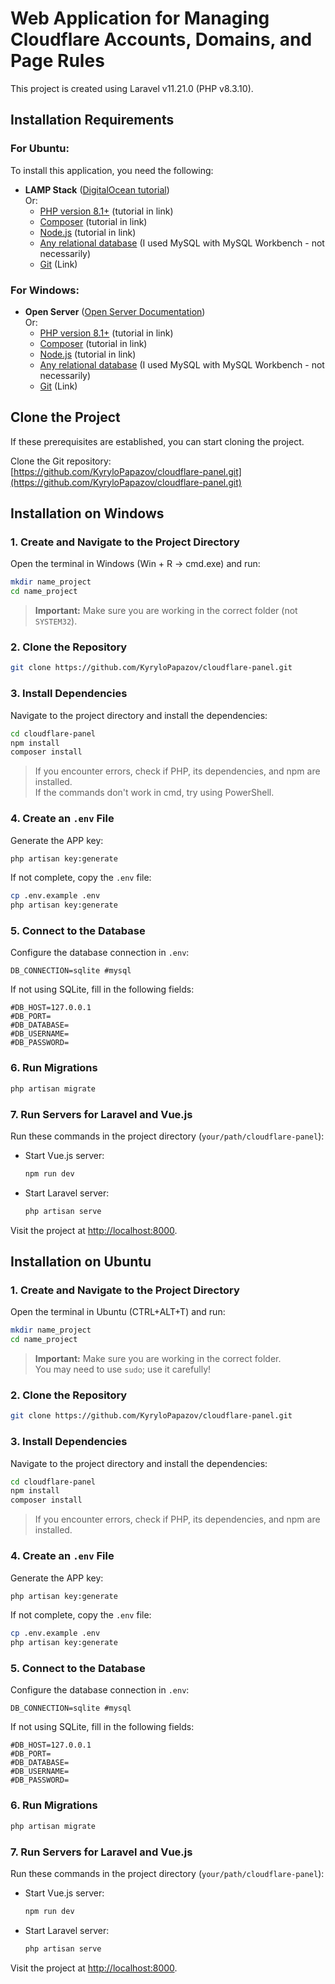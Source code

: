 # Web Application for Managing Cloudflare Accounts, Domains, and Page Rules

This project is created using Laravel v11.21.0 (PHP v8.3.10).

## Installation Requirements

### For Ubuntu:

To install this application, you need the following:

- **LAMP Stack** ([DigitalOcean tutorial](https://www.digitalocean.com/community/tutorials/how-to-install-lamp-stack-on-ubuntu))  
  Or:
    - [PHP version 8.1+](https://www.geeksforgeeks.org/how-to-install-php-on-ubuntu/) (tutorial in link)
    - [Composer](https://www.digitalocean.com/community/tutorials/how-to-install-and-use-composer-on-ubuntu-20-04) (tutorial in link)
    - [Node.js](https://www.digitalocean.com/community/tutorials/how-to-install-node-js-and-create-a-local-development-environment-on-windows) (tutorial in link)
    - [Any relational database](https://www.digitalocean.com/community/tutorials/how-to-install-mysql-on-ubuntu-22-04) (I used MySQL with MySQL Workbench - not necessarily)
    - [Git](https://git-scm.com/downloads) (Link)

### For Windows:

- **Open Server** ([Open Server Documentation](https://github.com/OSPanel/OpenServerPanel/wiki/%D0%94%D0%BE%D0%BA%D1%83%D0%BC%D0%B5%D0%BD%D1%82%D0%B0%D1%86%D0%B8%D1%8F))  
  Or:
    - [PHP version 8.1+](https://www.geeksforgeeks.org/how-to-install-php-in-windows-10/) (tutorial in link)
    - [Composer](https://www.geeksforgeeks.org/how-to-install-php-composer-on-windows/) (tutorial in link)
    - [Node.js](https://www.digitalocean.com/community/tutorials/how-to-install-node-js-on-ubuntu-22-04) (tutorial in link)
    - [Any relational database](https://www.geeksforgeeks.org/how-to-install-mysql-in-windows/) (I used MySQL with MySQL Workbench - not necessarily)
    - [Git](https://git-scm.com/downloads) (Link)

## Clone the Project

If these prerequisites are established, you can start cloning the project.

Clone the Git repository:  
[https://github.com/KyryloPapazov/cloudflare-panel.git](https://github.com/KyryloPapazov/cloudflare-panel.git)

## Installation on Windows

### 1. Create and Navigate to the Project Directory

Open the terminal in Windows (Win + R -> cmd.exe) and run:

```bash
mkdir name_project
cd name_project
```

> **Important:** Make sure you are working in the correct folder (not `SYSTEM32`).

### 2. Clone the Repository

```bash
git clone https://github.com/KyryloPapazov/cloudflare-panel.git
```

### 3. Install Dependencies

Navigate to the project directory and install the dependencies:

```bash
cd cloudflare-panel
npm install
composer install
```

> If you encounter errors, check if PHP, its dependencies, and npm are installed.  
> If the commands don't work in cmd, try using PowerShell.

### 4. Create an `.env` File

Generate the APP key:

```bash
php artisan key:generate
```

If not complete, copy the `.env` file:

```bash
cp .env.example .env
php artisan key:generate
```

### 5. Connect to the Database

Configure the database connection in `.env`:

```env
DB_CONNECTION=sqlite #mysql
```

If not using SQLite, fill in the following fields:

```env
#DB_HOST=127.0.0.1 
#DB_PORT=
#DB_DATABASE=
#DB_USERNAME=
#DB_PASSWORD=
```

### 6. Run Migrations

```bash
php artisan migrate
```

### 7. Run Servers for Laravel and Vue.js

Run these commands in the project directory (`your/path/cloudflare-panel`):

- Start Vue.js server:

  ```bash
  npm run dev
  ```

- Start Laravel server:

  ```bash
  php artisan serve
  ```

Visit the project at [http://localhost:8000](http://localhost:8000).

## Installation on Ubuntu

### 1. Create and Navigate to the Project Directory

Open the terminal in Ubuntu (CTRL+ALT+T) and run:

```bash
mkdir name_project
cd name_project
```

> **Important:** Make sure you are working in the correct folder.  
> You may need to use `sudo`; use it carefully!

### 2. Clone the Repository

```bash
git clone https://github.com/KyryloPapazov/cloudflare-panel.git
```

### 3. Install Dependencies

Navigate to the project directory and install the dependencies:

```bash
cd cloudflare-panel
npm install
composer install
```

> If you encounter errors, check if PHP, its dependencies, and npm are installed.

### 4. Create an `.env` File

Generate the APP key:

```bash
php artisan key:generate
```

If not complete, copy the `.env` file:

```bash
cp .env.example .env
php artisan key:generate
```

### 5. Connect to the Database

Configure the database connection in `.env`:

```env
DB_CONNECTION=sqlite #mysql
```

If not using SQLite, fill in the following fields:

```env
#DB_HOST=127.0.0.1 
#DB_PORT=
#DB_DATABASE=
#DB_USERNAME=
#DB_PASSWORD=
```

### 6. Run Migrations

```bash
php artisan migrate
```

### 7. Run Servers for Laravel and Vue.js

Run these commands in the project directory (`your/path/cloudflare-panel`):

- Start Vue.js server:

  ```bash
  npm run dev
  ```

- Start Laravel server:

  ```bash
  php artisan serve
  ```

Visit the project at [http://localhost:8000](http://localhost:8000).
